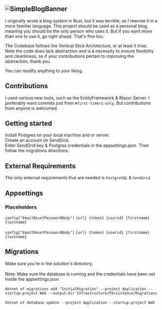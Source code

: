 ![SimpleBlogBanner](https://github.com/okjlez/SimpleBlog/blob/master/Web/blob/ReadMeLogo.png?raw=true)
----------------------------------------------------------------
I originally wrote a blog system in Rust, but it was terrible, so I rewrote it in a more familiar language. 
This project should be used as a personal blog, meaning you should be the only person who uses it. But if you want
more than one to use it, go right ahead. That's fine too.

The Codebase follows the Vertical Slice Architecture, or at least it tries. Note the code does lack abstraction
and is a necessity to ensure flexibility and cleanliness, so if your contributions pertain to improving
the abstraction, thank you.

You can modify anything to your liking. 

## Contributions
I used various new tools, such as the EntityFramework & Blazor Server. I preferably want commits 
just from `#first-timers-only`. But contributions from anyone is welcomed.

## Getting started
Install Postgres on your local machine and or server.<br>
Create an account on SendGrid.<br>
Enter SendGrid key & Postgres credentials in the appsettings.json.
Then follow the migrations directions.

## External Requirements
The only external requirements that are needed is `PostgreSQL` & `SendGrid`.

## Appsettings
### Placeholders
`config["EmailResetPasswordBody"]` 
`{url} {token} {userid} {firstname} {lastname}`
<br><br>
`config["EmailResetPasswordBody"]` 
`{url} {token} {userid} {firstname} {lastname}`


## Migrations
Make sure you're in the solution's directory.<br><br>
Note: Make sure the database is running and the credentials have been set inside the appsettings.json<br><br>
`dotnet ef migrations add "InitialMigration" --project Application --startup-project Web --output-dir Infrastructure/Persistence/Migrations`<br><br>
`dotnet ef database update --project Application --startup-project Web`


